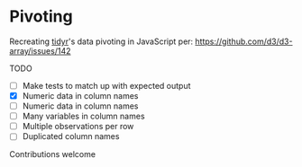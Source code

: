 Pivoting
===

Recreating [tidyr](https://tidyr.tidyverse.org/articles/pivot.html)'s data pivoting in JavaScript per: https://github.com/d3/d3-array/issues/142

TODO

- [ ] Make tests to match up with expected output
- [x] Numeric data in column names
- [ ] Numeric data in column names
- [ ] Many variables in column names
- [ ] Multiple observations per row
- [ ] Duplicated column names

Contributions welcome
